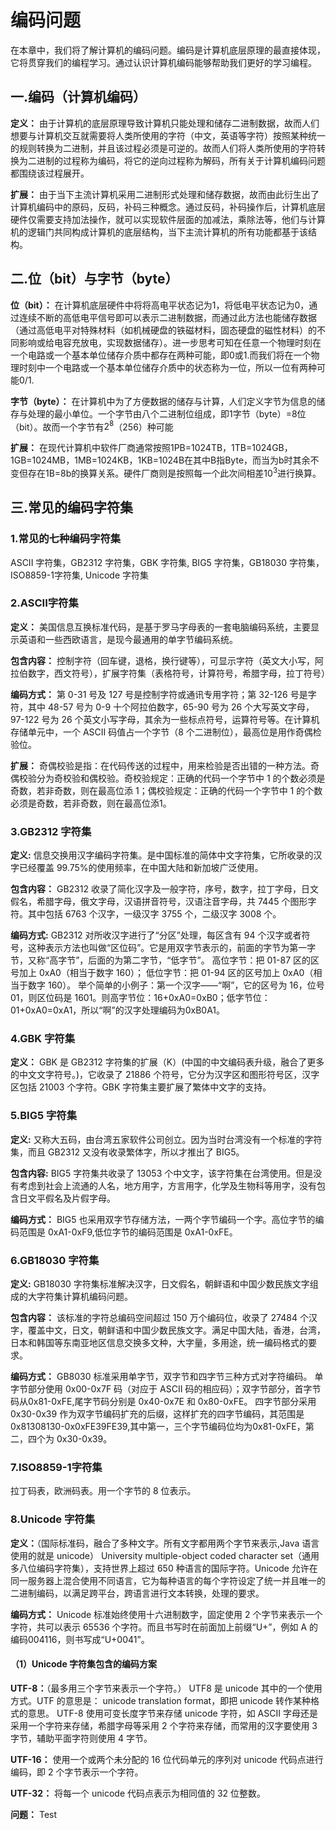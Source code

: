 # 编码问题

在本章中，我们将了解计算机的编码问题。编码是计算机底层原理的最直接体现，它将贯穿我们的编程学习。通过认识计算机编码能够帮助我们更好的学习编程。

## 一.编码（计算机编码）

**定义：** 由于计算机的底层原理导致计算机只能处理和储存二进制数据，故而人们想要与计算机交互就需要将人类所使用的字符（中文，英语等字符）按照某种统一的规则转换为二进制，并且该过程必须是可逆的。故而人们将人类所使用的字符转换为二进制的过程称为编码，将它的逆向过程称为解码，所有关于计算机编码问题都围绕该过程展开。

**扩展：** 由于当下主流计算机采用二进制形式处理和储存数据，故而由此衍生出了计算机编码中的原码，反码，补码三种概念。通过反码，补码操作后，计算机底层硬件仅需要支持加法操作，就可以实现软件层面的加减法，乘除法等，他们与计算机的逻辑门共同构成计算机的底层结构，当下主流计算机的所有功能都基于该结构。

## 二.位（bit）与字节（byte）

**位（bit）：** 在计算机底层硬件中将将高电平状态记为1，将低电平状态记为0，通过连续不断的高低电平信号即可以表示二进制数据，而通过此方法也能储存数据（通过高低电平对特殊材料（如机械硬盘的铁磁材料，固态硬盘的磁性材料）的不同影响或给电容充放电，实现数据储存）。进一步思考可知在任意一个物理时刻在一个电路或一个基本单位储存介质中都存在两种可能，即0或1.而我们将在一个物理时刻中一个电路或一个基本单位储存介质中的状态称为一位，所以一位有两种可能0/1.

**字节（byte）：** 在计算机中为了方便数据的储存与计算，人们定义字节为信息的储存与处理的最小单位。一个字节由八个二进制位组成，即1字节（byte）=8位（bit）。故而一个字节有$2^8$（256）种可能

**扩展：** 在现代计算机中软件厂商通常按照1PB=1024TB，1TB=1024GB，1GB=1024MB，1MB=1024KB，1KB=1024B在其中B指Byte，而当为b时其余不变但存在1B=8b的换算关系。硬件厂商则是按照每一个此次间相差$10^3$进行换算。

## 三.常见的编码字符集

### 1.常见的七种编码字符集

ASCII 字符集，GB2312 字符集，GBK 字符集, BIG5 字符集，GB18030 字符集，ISO8859-1字符集, Unicode 字符集

### 2.ASCII字符集

**定义：** 美国信息互换标准代码，是基于罗马字母表的一套电脑编码系统，主要显示英语和一些西欧语言，是现今最通用的单字节编码系统。

**包含内容：** 控制字符（回车键，退格，换行键等），可显示字符（英文大小写，阿拉伯数字，西文符号），扩展字符集（表格符号，计算符号，希腊字母，拉丁符号）

**编码方式：** 第 0-31 号及 127 号是控制字符或通讯专用字符；第 32-126 号是字符，其中 48-57 号为 0-9 十个阿拉伯数字，65-90 号为 26 个大写英文字母，97-122 号为 26 个英文小写字母，其余为一些标点符号，运算符号等。在计算机存储单元中，一个 ASCII 码值占一个字节（8 个二进制位），最高位是用作奇偶检验位。

**扩展：** 奇偶校验是指：在代码传送的过程中，用来检验是否出错的一种方法。奇偶校验分为奇校验和偶校验。奇校验规定：正确的代码一个字节中 1 的个数必须是奇数，若非奇数，则在最高位添 1；偶校验规定：正确的代码一个字节中 1 的个数必须是奇数，若非奇数，则在最高位添1。

### 3.GB2312 字符集

**定义:** 信息交换用汉字编码字符集。是中国标准的简体中文字符集，它所收录的汉字已经覆盖 99.75%的使用频率，在中国大陆和新加坡广泛使用。

**包含内容：** GB2312 收录了简化汉字及一般字符，序号，数字，拉丁字母，日文假名，希腊字母，俄文字母，汉语拼音符号，汉语注音字母，共 7445 个图形字符。其中包括 6763 个汉字，一级汉字 3755 个，二级汉字 3008 个。

**编码方式:** GB2312 对所收汉字进行了“分区”处理，每区含有 94 个汉字或者符号，这种表示方法也叫做“区位码”。它是用双字节表示的，前面的字节为第一字节，又称“高字节”，后面的为第二字节，“低字节”。
高位字节：把 01-87 区的区号加上 0xA0（相当于数字 160）；
低位字节：把 01-94 区的区号加上 0xA0（相当于数字 160）。 
举个简单的小例子：第一个汉字——“啊”，它的区号为 16，位号 01，则区位码是 1601。则高字节位：16+0xA0=0xB0；低字节位：01+0xA0=0xA1，所以“啊”的汉字处理编码为0xB0A1。

### 4.GBK 字符集

**定义：** GBK 是 GB2312 字符集的扩展（K）(中国的中文编码表升级，融合了更多的中文文字符号。)，它收录了 21886 个符号，它分为汉字区和图形符号区，汉字区包括 21003 个字符。GBK 字符集主要扩展了繁体中文字的支持。

### 5.BIG5 字符集

**定义:** 又称大五码，由台湾五家软件公司创立。因为当时台湾没有一个标准的字符集，而且 GB2312 又没有收录繁体字，所以才推出了 BIG5。

**包含内容:** BIG5 字符集共收录了 13053 个中文字，该字符集在台湾使用。但是没有考虑到社会上流通的人名，地方用字，方言用字，化学及生物科等用字，没有包含日文平假名及片假字母。

**编码方式：** BIG5 也采用双字节存储方法，一两个字节编码一个字。高位字节的编码范围是 0xA1-0xF9,低位字节的编码范围是 0xA1-0xFE。

### 6.GB18030 字符集

**定义:** GB18030 字符集标准解决汉字，日文假名，朝鲜语和中国少数民族文字组成的大字符集计算机编码问题。

**包含内容：** 该标准的字符总编码空间超过 150 万个编码位，收录了 27484 个汉字，覆盖中文，日文，朝鲜语和中国少数民族文字。满足中国大陆，香港，台湾，日本和韩国等东南亚地区信息交换多文种，大字量，多用途，统一编码格式的要求。

**编码方式：** GB8030 标准采用单字节，双字节和四字节三种方式对字符编码。 单字节部分使用 0x00-0x7F 码（对应于 ASCII 码的相应码）；双字节部分，首字节码从0x81-0xFE,尾字节码分别是 0x40-0x7E 和 0x80-0xFE。 四字节部分采用 0x30-0x39 作为双字节编码扩充的后缀，这样扩充的四字节编码，其范围是 0x81308130-0x0xFE39FE39,其中第一，三个字节编码位均为0x81-0xFE，第二，四个为 0x30-0x39。

### 7.ISO8859-1字符集

拉丁码表，欧洲码表。用一个字节的 8 位表示。

### 8.Unicode 字符集

**定义：**（国际标准码，融合了多种文字。所有文字都用两个字节来表示,Java 语言使用的就是 unicode） University multiple-object coded character set（通用多八位编码字符集），支持世界上超过 650 种语言的国际字符。Unicode 允许在同一服务器上混合使用不同语言，它为每种语言的每个字符设定了统一并且唯一的二进制编码，以满足跨平台，跨语言进行文本转换，处理的要求。

**编码方式：** Unicode 标准始终使用十六进制数字，固定使用 2 个字节来表示一个字符，共可以表示 65536 个字符。而且书写时在前面加上前缀“U+”，例如 A 的编码004116，则书写成“U+0041”。

#### （1）Unicode 字符集包含的编码方案

**UTF-8：**（最多用三个字节来表示一个字符。）
UTF8 是 unicode 其中的一个使用方式。UTF 的意思是： unicode translation format，即把 unicode 转作某种格式的意思。 UTF-8 使用可变长度字节来存储 unicode 字符，如 ASCII 字母还是采用一个字符来存储，希腊字母等采用 2 个字符来存储，而常用的汉字要使用 3 字节，辅助平面字符则使用 4 字节。

**UTF-16：**
使用一个或两个未分配的 16 位代码单元的序列对 unicode 代码点进行编码，即 2 个字节表示一个字符。

**UTF-32：**
将每一个 unicode 代码点表示为相同值的 32 位整数。


**问题：** Test